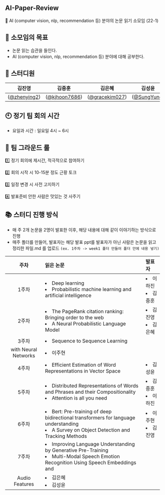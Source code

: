 ## AI-Paper-Review
🍊 AI (computer vision, nlp, recommendation 등) 분야의 논문 읽기 소모임 (22-1)


## 🎯 소모임의 목표

- 논문 읽는 습관을 들인다.
- AI (computer vision, nlp, recommendation 등) 분야에 대해 공부한다.

## 🙌 스터디원 
|김진영|김중훈|김은혜|김성윤|이하진|이주현|
|:----------:|:----------:|:----------:|:----------:|:----------:|:----------:|
|([@zhenying2](https://github.com/zhenying2))|([@kjhoon7686](https://github.com/kjhoon7686))|([@gracekim027](https://github.com/gracekim027))|([@SungYune](https://github.com/SungYune))|([@bossacode](https://github.com/bossacode))|([@JulieOnIsland](https://github.com/JulieOnIsland))|

## 🕙 정기 팀 회의 시간

- 요일과 시간 : 일요일 4시 ~ 6시 

## 🔑 팀 그라운드 룰

1️⃣ 정기 회의에 제시간, 적극적으로 참여하기

2️⃣ 회의 시작 시 10-15분 정도 근황 토크

3️⃣ 일정 변경 시 사전 고지하기

4️⃣ 발표준비 안한 사람은 맛있는 것 사주기


## 📚 스터디 진행 방식
- 매 주 2개 논문을 2명이 발표한 이후, 해당 내용에 대해 같이 이야기하는 방식으로 진행
- 매주 폴더를 만들어, 발표자는 해당 발표 ppt를 발표자가 아닌 사람은 논문을 읽고 정리한 파일.md 를 업로드
  `(ex. 1주차 -> week1 폴더 만들어 폴더 안에 내용 넣기)`



| 주차 | 읽은 논문 | 발표자|
|:----------:|:----------|:----------|
| 1주차 | <li>Deep learning</li> <li> Probabilistic machine learning and artificial intelligence</li> | <li>이하진</li> <li>김중훈</li> |
| 2주차 | <li>The PageRank citation ranking: Bringing order to the web</li> <li>A Neural Probabilistic Language Model</li> | <li>김진영</li> <li>김은혜</li> |
| 3주차 | <li>Sequence to Sequence Learning
with Neural Networks</li>|<li>이주현</li>|
| 4주차 | <li>Efficient Estimation of Word Representations in Vector Space</li>| <li>김성윤</li>|
| 5주차 | <li>Distributed Representations of Words and Phrases and their Compositionality</li> <li>Attention is all you need</li> | <li>김중훈</li> <li>이하진</li> |
| 6주차 | <li>Bert: Pre-training of deep bidirectional transformers for language understanding</li> <li>A Survey on Object Detection and Tracking Methods</li> | <li>이주현</li> <li>김진영</li> |
| 7주차 | <li>Improving Language Understanding by Generative Pre-Training</li> <li>Multi-Modal Speech Emotion Recognition Using Speech Embeddings and
Audio Features</li> | <li>김은혜</li> <li>김성윤</li> |

<br/>
</br>
